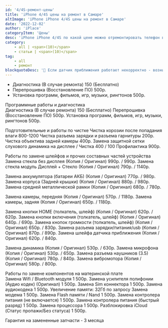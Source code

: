 ```yaml
---
id: '4/4S-ремонт-цены'
title: 'iPhone 4/4S цены на ремонт в Самаре'
altImage: 'iPhone iPhone 4/4S цены на ремонт в Самаре'
date: '2022-12-02'
author: 'iPlace'
categoryItem: 'Цены'
desc: 'iPhone iPhone 4/4S по какой цене можно отремонтировать телефон в Самаре!'
category:
    - all | <span>(10)</span>
    - статьи | <span>(10)</span>
tag:
    - all
    - ремонт
blockquoteDesc: '🪫 Если датчик приближения работает некорректно - возникают проблемы с внезапным включением/отключением подсветки, и происходит быстрая разрядка аккумулятора.'
---
```


- Диагностика (В случае ремонта)	150 (Бесплатно)
- Перепрошивка (Восстановление ПО)	500р.
- Установка программ, фильмов, игр, музыки, рингтонов	500р.

Программные работы и диагностика	
Диагностика (В случае ремонта)	150 (Бесплатно)
Перепрошивка (Восстановление ПО)	500р.
Установка программ, фильмов, игр, музыки, рингтонов	500р.
	
Подготовительные и работы по чистке	
Чистка корозии после попадания влаги	800-1200
Чистка разъема зарядки и разъема гарнитуры	200р.
Чистка объектива задней камеры	400р.
Замена защитной сетки слухового динамика на дисплее / Чистка	400 / 100
Профилактика	900р.
	
Работы по замене шлейфов и прочих составных частей устройства	
Замена стекла без дисплея (Копия / Оригинал)	990р. / 990р.
Замена стекла модуль Дисплей + Стекло (Копия / Оригинал)	790р. / 1140р.
	
Замена аккумулятора (батареи АКБ) (Копия / Оригинал)	770р. / 980р.
Замена корпуса (Задней крышки) (Копия / Оригинал)	880р. / 980р.
Замена средней металлической рамки (Копия / Оригинал)	680р. / 780р.
	
Замена камеры, передняя (Копия / Оригинал)	570р. / 1180р.
Замена камеры, задняя (Копия / Оригинал)	650р. / 1180р.
	
Замена кнопки HOME (толкатель, шлейф) (Копия / Оригинал)	620р. / 620р.
Замена кнопки включения (толкатель, шлейф) (Копия / Оригинал)	640р. / 690р.
Замена кнопок громкости (толкатель, шлейф) (Копия / Оригинал)	650р. / 830р.
Замена разъема зарядки/питания/usb (Копия / Оригинал)	870р. / 890р.
Замена шлейфа датчика приближения (Копия / Оригинал)	620р. / 840р.
	
Замена динамика (Копия / Оригинал)	530р. / 630р.
Замена микрофона (Копия / Оригинал)	530р. / 650р.
Замена разъема наушников (3.5) (Копия / Оригинал)	780р. / 840р.
Замена вибромотора (Копия / Оригинал)	580р. / 800р.
	
Работы по замене компонентов на материнской плате	
Замена Wifi / Bluetooth модуля	1 500р.
Замена усилителя полифонии (Аудио кодек) (Оригинал)	1 500р.
Замена Sim коннектора 	1 500р.
Замена аудиокодека 	1 500р.
Увеличение памяти: 32Гб	по запросу
Замена модема	1 500р.
Замена Flash памяти / Nand	1 500р.
Замена контролера питания (не включается)	1 500р.
Замена контролера питания (быстрый разряд)	1 500р.
Замена процессора	1 500р.
Разблокировка iCloud (Статус пропажи/Без статуса)	1 500р.
	
Гарантия на замененные запчасти - 3 месяца	